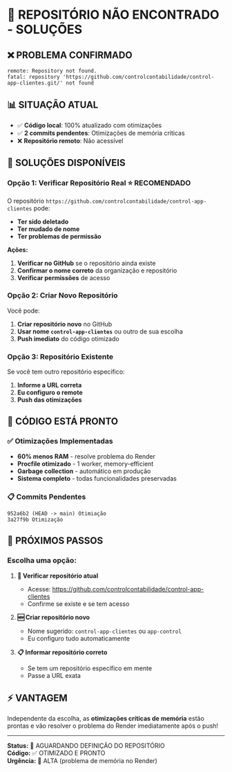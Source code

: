 # 🚨 REPOSITÓRIO NÃO ENCONTRADO - SOLUÇÕES

## ❌ **PROBLEMA CONFIRMADO**
```
remote: Repository not found.
fatal: repository 'https://github.com/controlcontabilidade/control-app-clientes.git/' not found
```

## 📊 **SITUAÇÃO ATUAL**
- ✅ **Código local**: 100% atualizado com otimizações
- ✅ **2 commits pendentes**: Otimizações de memória críticas
- ❌ **Repositório remoto**: Não acessível

## 🎯 **SOLUÇÕES DISPONÍVEIS**

### **Opção 1: Verificar Repositório Real** ⭐ **RECOMENDADO**

O repositório `https://github.com/controlcontabilidade/control-app-clientes` pode:
- **Ter sido deletado**
- **Ter mudado de nome**
- **Ter problemas de permissão**

**Ações:**
1. **Verificar no GitHub** se o repositório ainda existe
2. **Confirmar o nome correto** da organização e repositório
3. **Verificar permissões** de acesso

### **Opção 2: Criar Novo Repositório**

Você pode:
1. **Criar repositório novo** no GitHub
2. **Usar nome `control-app-clientes`** ou outro de sua escolha
3. **Push imediato** do código otimizado

### **Opção 3: Repositório Existente**

Se você tem outro repositório específico:
1. **Informe a URL correta**
2. **Eu configuro o remote**
3. **Push das otimizações**

## 🚀 **CÓDIGO ESTÁ PRONTO**

### ✅ **Otimizações Implementadas**
- **60% menos RAM** - resolve problema do Render
- **Procfile otimizado** - 1 worker, memory-efficient
- **Garbage collection** - automático em produção
- **Sistema completo** - todas funcionalidades preservadas

### 📋 **Commits Pendentes**
```
952a6b2 (HEAD -> main) Otimiação
3a27f9b Otimização
```

## 🎯 **PRÓXIMOS PASSOS**

### **Escolha uma opção:**

1. **📍 Verificar repositório atual**
   - Acesse: https://github.com/controlcontabilidade/control-app-clientes
   - Confirme se existe e se tem acesso

2. **🆕 Criar repositório novo**
   - Nome sugerido: `control-app-clientes` ou `app-control`
   - Eu configuro tudo automaticamente

3. **📋 Informar repositório correto**
   - Se tem um repositório específico em mente
   - Passe a URL exata

## ⚡ **VANTAGEM**

Independente da escolha, as **otimizações críticas de memória** estão prontas e vão resolver o problema do Render imediatamente após o push!

---

**Status:** 🔄 AGUARDANDO DEFINIÇÃO DO REPOSITÓRIO  
**Código:** ✅ OTIMIZADO E PRONTO  
**Urgência:** 🚨 ALTA (problema de memória no Render)
